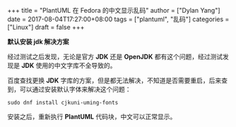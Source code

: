 +++
title = "PlantUML 在 Fedora 的中文显示乱码"
author = ["Dylan Yang"]
date = 2017-08-04T17:27:00+08:00
tags = ["plantuml", "乱码"]
categories = ["Linux"]
draft = false
+++

**默认安装 jdk 解决方案**

经过测试之后发现，无论是官方 **JDK** 还是 **OpenJDK** 都有这个问题，经过测试发现是 **JDK** 使用的中文字库不全导致的。

百度查找更换 **JDK** 字库的方案，但是都无法解决，不知道是否需要重启，后来查到，可以通过安装默认字体来解决这个问题：

```shell
sudo dnf install cjkuni-uming-fonts
```

安装之后，重新执行 **PlantUML** 代码块，中文可以正常显示。
